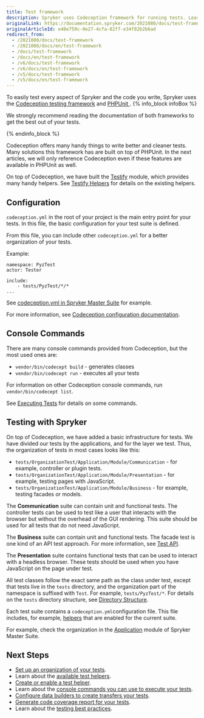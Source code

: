```yaml
---
title: Test framework
description: Spryker uses Codeception framework for running tests. Learn how to configure and use it in your project.
originalLink: https://documentation.spryker.com/2021080/docs/test-framework
originalArticleId: e48e759c-0e27-4cfa-82f7-e34f82b2b6ad
redirect_from:
  - /2021080/docs/test-framework
  - /2021080/docs/en/test-framework
  - /docs/test-framework
  - /docs/en/test-framework
  - /v6/docs/test-framework
  - /v6/docs/en/test-framework
  - /v5/docs/test-framework
  - /v5/docs/en/test-framework
---
```


To easily test every aspect of Spryker and the code you write, Spryker uses the [Codeception testing framework](https://codeception.com/) and [PHPUnit ](https://phpunit.de/).
{% info_block infoBox %}

We strongly recommend reading the documentation of both frameworks to get the best out of your tests.

{% endinfo_block %}

Codeception offers many handy things to write better and cleaner tests. Many solutions this framework has are built on top of PHPUnit. In the next articles, we will only reference Codeception even if these features are available in PHPUnit as well.

On top of Codeception, we have built the [Testify](https://github.com/spryker/testify/) module, which provides many handy helpers. See [Testify Helpers](/docs/scos/dev/guidelines/testing/available-test-helpers.html#testify-helpers) for details on the existing helpers.

## Configuration
`codeception.yml` in the root of your project is the main entry point for your tests. In this file, the basic configuration for your test suite is defined.

From this file, you can include other `codeception.yml` for a better organization of your tests.

Example:
```
namespace: PyzTest
actor: Tester

include:
    - tests/PyzTest/*/*
...
```
See [codeception.yml in Spryker Master Suite](https://github.com/spryker-shop/suite/blob/master/codeception.yml) for example.

For more information, see [Codeception configuration documentation](https://codeception.com/docs/reference/Configuration).

## Console Commands
There are many console commands provided from Codeception, but the most used ones are:

- `vendor/bin/codecept build` - generates classes
-  `vendor/bin/codecept run`  - executes all your tests

For information on other Codeception console commands, run `vendor/bin/codecept list`.

See [Executing Tests](/docs/scos/dev/guidelines/testing/executing-tests.html) for details on some commands.

## Testing with Spryker
On top of Codeception, we have added a basic infrastructure for tests. We have divided our tests by the applications, and for the layer we test. Thus, the organization of tests in most cases looks like this:

* `tests/OrganizationTest/Application/Module/Communication` - for example, controller or plugin tests.
* `tests/OrganizationTest/Application/Module/Presentation` - for example, testing pages with JavaScript.
* `tests/OrganizationTest/Application/Module/Business` - for example, testing facades or models.

The **Communication** suite can contain unit and functional tests. The controller tests can be used to test like a user that interacts with the browser but without the overhead of the GUI rendering. This suite should be used for all tests that do not need JavaScript.

The **Business** suite can contain unit and functional tests. The facade test is one kind of an API test approach. For more information, see [Test API](/docs/scos/dev/guidelines/testing/testing-best-practices.html#test-api).

The **Presentation** suite contains functional tests that can be used to interact with a headless browser. These tests should be used when you have JavaScript on the page under test.

All test classes follow the exact same path as the class under test, except that tests live in the `tests` directory, and the organization part of the namespace is suffixed with `Test`. For example, `tests/PyzTest/*`. For details on the `tests` directory structure, see [Directory Structure](/docs/scos/dev/guidelines/testing/setting-up-tests.html#directory-structure).

Each test suite contains a `codeception.yml`configuration file. This file includes, for example, [helpers](/docs/scos/dev/guidelines/testing/test-helpers.html) that are enabled for the current suite.

For example, check the organization in the [Application](https://github.com/spryker-shop/suite/tree/master/tests/PyzTest/Yves/Application) module of Spryker Master Suite.

## Next Steps

* [Set up an organization of your tests](/docs/scos/dev/guidelines/testing/setting-up-tests.html).
* Learn about the [available test helpers](/docs/scos/dev/guidelines/testing/available-test-helpers.html).
* [Create or enable a test helper](/docs/scos/dev/guidelines/testing/test-helpers.html).
*  Learn about the [console commands you can use to execute your tests](/docs/scos/dev/guidelines/testing/executing-tests.html).
* [Configure data builders to create transfers your tests](/docs/scos/dev/guidelines/testing/data-builders.html).
* [Generate code coverage report for your tests](/docs/scos/dev/guidelines/testing/code-coverage.html).
* Learn about the [testing best practices](/docs/scos/dev/guidelines/testing/testing-best-practices.html).
